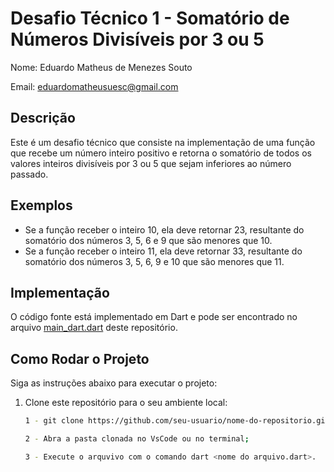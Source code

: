 # Desafio Técnico 1 - Somatório de Números Divisíveis por 3 ou 5
Nome: Eduardo Matheus de Menezes Souto

Email: eduardomatheusuesc@gmail.com
## Descrição
Este é um desafio técnico que consiste na implementação de uma função que recebe um número inteiro positivo e retorna o somatório de todos os valores inteiros divisíveis por 3 ou 5 que sejam inferiores ao número passado.

## Exemplos
- Se a função receber o inteiro 10, ela deve retornar 23, resultante do somatório dos números 3, 5, 6 e 9 que são menores que 10.
- Se a função receber o inteiro 11, ela deve retornar 33, resultante do somatório dos números 3, 5, 6, 9 e 10 que são menores que 11.

## Implementação
O código fonte está implementado em Dart e pode ser encontrado no arquivo [main_dart.dart](main_dart.dart) deste repositório.

## Como Rodar o Projeto
Siga as instruções abaixo para executar o projeto:

1. Clone este repositório para o seu ambiente local:

   ```bash
   1 - git clone https://github.com/seu-usuario/nome-do-repositorio.git;

   2 - Abra a pasta clonada no VsCode ou no terminal;

   3 - Execute o arquvivo com o comando dart <nome do arquivo.dart>.